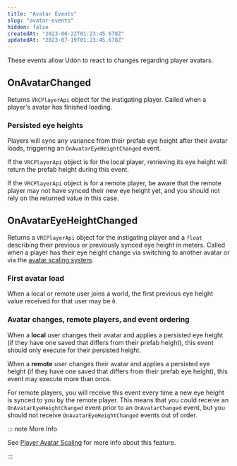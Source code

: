 ```yaml
---
title: "Avatar Events"
slug: "avatar-events"
hidden: false
createdAt: "2023-06-22T01:23:45.678Z"
updatedAt: "2023-07-19T01:23:45.678Z"
---
```

These events allow Udon to react to changes regarding player avatars.

## OnAvatarChanged

Returns `VRCPlayerApi` object for the instigating player. Called when a player's avatar has finished loading.

### Persisted eye heights
Players will sync any variance from their prefab eye height after their avatar loads, triggering an `OnAvatarEyeHeightChanged` event.

If the `VRCPlayerApi` object is for the local player, retrieving its eye height will return the prefab height during this event.

If the `VRCPlayerApi` object is for a remote player, be aware that the remote player may not have synced their new eye height yet, and you should not rely on the returned value in this case.

## OnAvatarEyeHeightChanged

Returns a `VRCPlayerApi` object for the instigating player and a `float` describing their previous or previously synced eye height in meters. Called when a player has their eye height change via switching to another avatar or via the [avatar scaling system](/worlds/udon/players/player-avatar-scaling).

### First avatar load
When a local or remote user joins a world, the first previous eye height value received for that user may be `0`.

### Avatar changes, remote players, and event ordering
When a **local** user changes their avatar and applies a persisted eye height (if they have one saved that differs from their prefab height), this event should only execute for their persisted height.

When a **remote** user changes their avatar and applies a persisted eye height (if they have one saved that differs from their prefab eye height), this event may execute more than once. 

For remote players, you will receive this event every time a new eye height is synced to you by the remote player. This means that you could receive an `OnAvatarEyeHeightChanged` event prior to an `OnAvatarChanged` event, but you should not receive `OnAvatarEyeHeightChanged` events out of order.


::: note More Info

See [Player Avatar Scaling](/worlds/udon/players/player-avatar-scaling) for more info about this feature.

:::